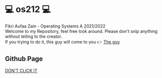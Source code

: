# 💻 os212 💻
Fikri Aufaa Zain - Operating Systems A 2021/2022\
Welcome to my Repository, feel free look around. Please don't snip anything without telling to the creator.\
If you trying to do it, this guy will come to you 👉 [The guy](https://www.youtube.com/watch?v=dQw4w9WgXcQ)

## Github Page
[DON'T CLICK IT](https://fikriazain.github.io/os212/)
